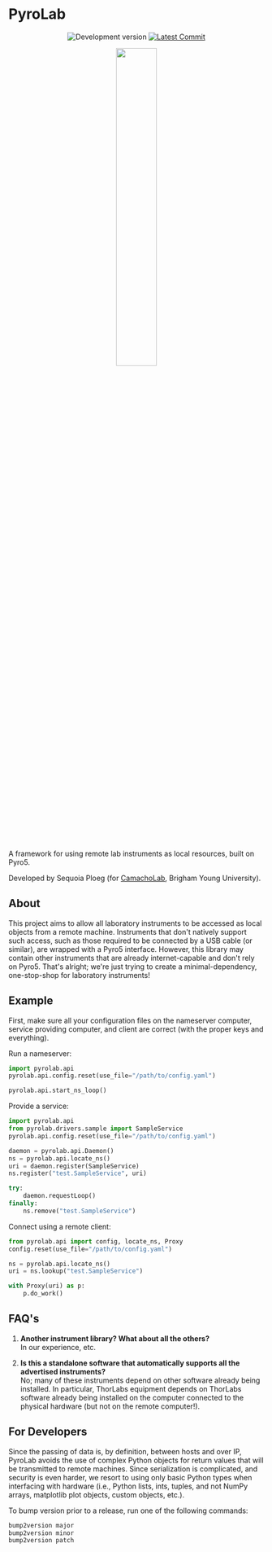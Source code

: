 # PyroLab

<p align="center">
<img alt="Development version" src="https://img.shields.io/badge/master-v0.0.1dev0-informational">
<!-- <a href="https://pypi.python.org/pypi/simphony"><img alt="PyPI Version" src="https://img.shields.io/pypi/v/simphony.svg"></a> -->
<!-- <img alt="PyPI - Python Version" src="https://img.shields.io/pypi/pyversions/pyrolab"> -->
<!-- <a href="https://github.com/BYUCamachoLab/simphony/actions?query=workflow%3A%22build+%28pip%29%22"><img alt="Build Status" src="https://github.com/BYUCamachoLab/simphony/workflows/build%20(pip)/badge.svg"></a> -->
<!-- <a href="https://github.com/pre-commit/pre-commit"><img src="https://img.shields.io/badge/pre--commit-enabled-brightgreen?logo=pre-commit&logoColor=white" alt="pre-commit" style="max-width:100%;"></a> -->
<!-- <a href="https://simphonyphotonics.readthedocs.io/"><img alt="Documentation Status" src="https://readthedocs.org/projects/simphonyphotonics/badge/?version=latest"></a> -->
<!-- <a href="https://pypi.python.org/pypi/pyrolab/"><img alt="License" src="https://img.shields.io/pypi/l/pyrolab.svg"></a> -->
<a href="https://github.com/sequoiap/pyrolab/commits/master"><img alt="Latest Commit" src="https://img.shields.io/github/last-commit/sequoiap/pyrolab.svg"></a>
</p>

<p align="center">
<img src="https://raw.githubusercontent.com/sequoiap/pyrolab/master/docs/source/_static/images/pyrolab_icon.svg" width="40%">
</p>

A framework for using remote lab instruments as local resources, built on Pyro5.

Developed by Sequoia Ploeg (for [CamachoLab](https://camacholab.byu.edu/), 
Brigham Young University).

## About
This project aims to allow all laboratory instruments to be accessed as
local objects from a remote machine. Instruments that don't natively
support such access, such as those required to be connected by a USB cable
(or similar), are wrapped with a Pyro5 interface. However, this library may
contain other instruments that are already internet-capable and don't rely
on Pyro5. That's alright; we're just trying to create a minimal-dependency,
one-stop-shop for laboratory instruments!

## Example

First, make sure all your configuration files on the nameserver computer, service
providing computer, and client are correct (with the proper keys and everything).

Run a nameserver:

```python
import pyrolab.api
pyrolab.api.config.reset(use_file="/path/to/config.yaml")

pyrolab.api.start_ns_loop()
```

Provide a service:

```python
import pyrolab.api
from pyrolab.drivers.sample import SampleService
pyrolab.api.config.reset(use_file="/path/to/config.yaml")

daemon = pyrolab.api.Daemon()
ns = pyrolab.api.locate_ns()
uri = daemon.register(SampleService)
ns.register("test.SampleService", uri)

try:
    daemon.requestLoop()
finally:
    ns.remove("test.SampleService")
```

Connect using a remote client:

```python
from pyrolab.api import config, locate_ns, Proxy
config.reset(use_file="/path/to/config.yaml")

ns = pyrolab.api.locate_ns()
uri = ns.lookup("test.SampleService")

with Proxy(uri) as p:
    p.do_work()
```

## FAQ's
1. **Another instrument library? What about all the others?**  
    In our experience, etc.

2. **Is this a standalone software that automatically supports all the advertised 
instruments?**  
    No; many of these instruments depend on other software already being
    installed. In particular, ThorLabs equipment depends on ThorLabs software
    already being installed on the computer connected to the physical hardware
    (but not on the remote computer!).

## For Developers
Since the passing of data is, by definition, between hosts and over IP, PyroLab
avoids the use of complex Python objects for return values that will be 
transmitted to remote machines. Since serialization is complicated, and
security is even harder, we resort to using only basic Python types when
interfacing with hardware (i.e., Python lists, ints, tuples, and not NumPy 
arrays, matplotlib plot objects, custom objects, etc.).

To bump version prior to a release, run one of the following commands:

```bash
bump2version major
bump2version minor
bump2version patch
```
